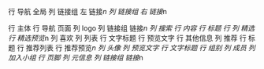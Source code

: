 行 导航 全局
    列 链接组 左
        链接*n
    列 链接组 右
        链接*n
    
行 主体
    行 导航 页面
        列 logo 
        列 链接组
            链接*n
        列 搜索
    行 内容
        行 标题
        行 
            列 精选
                行 精选预览*n
                    列 喜欢
                    列 列表
                        行 文字标题
                        行 预览文字
                        行 其他信息
            列 推荐
                行 标题
                行 推荐列表
                    行 推荐预览*n
                        列 头像
                        列 预览文字
                            行 文字标题
                            行 组别
                                列 成员
                                列 加入小组
行 页脚
    列 元信息
    列 链接组
        链接*n